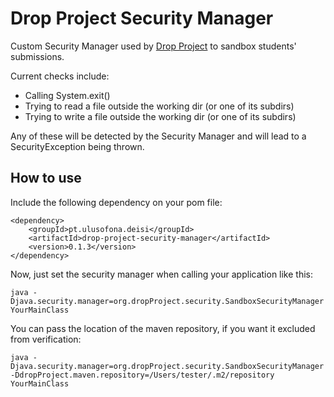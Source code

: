 # Drop Project Security Manager

Custom Security Manager used by [Drop Project](https://github.com/drop-project-edu/drop-project) to sandbox students' submissions.

Current checks include:
- Calling System.exit()
- Trying to read a file outside the working dir (or one of its subdirs)
- Trying to write a file outside the working dir (or one of its subdirs)

Any of these will be detected by the Security Manager and will lead to a SecurityException being thrown.

## How to use

Include the following dependency on your pom file:

    <dependency>
	    <groupId>pt.ulusofona.deisi</groupId>
	    <artifactId>drop-project-security-manager</artifactId>
	    <version>0.1.3</version>
	</dependency>
	
Now, just set the security manager when calling your application like this:

    java -Djava.security.manager=org.dropProject.security.SandboxSecurityManager YourMainClass

You can pass the location of the maven repository, if you want it excluded from verification:

    java -Djava.security.manager=org.dropProject.security.SandboxSecurityManager -DdropProject.maven.repository=/Users/tester/.m2/repository YourMainClass
